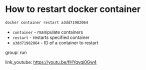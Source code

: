 # How to restart docker container

```bash
docker container restart a3dd71982064
```

- `container` - manipulate containers
- `restart` - restarts specified container
- `a3dd71982064` - ID of a container to restart

group: run


link_youtube: https://youtu.be/fHYqvqj0Gw4
